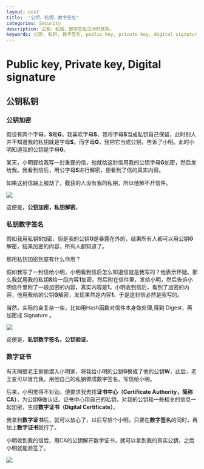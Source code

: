```yaml
---
layout: post
title:  "公钥、私钥、数字签名"
categories: Security
description: 公钥、私钥、数字签名之间的联系。
keywords: 公钥, 私钥, 数字签名, public key, private key, digital signature
---
```

#  Public key, Private key, Digital signature #

## 公钥私钥

### 公钥加密 ###

假设有两个字母，**S**和**G**。我喜欢字母**S**，我将字母**S**当成私钥自己保留，此时别人并不知道我的私钥就是字母**S**。而字母**G**，我把它当成公钥，告诉了小明。此时小明知道我的公钥是字母**G**。

某天，小明要给我写一封重要的信，他就给这封信用我的公钥字母**G**加密，然后发给我。我看到信后，用公字母**S**进行解密，便看到了信的真实内容。

如果这封信路上被劫了，截获的人没有我的私钥，所以他解不开信件。

![](https://yazid-public.oss-cn-shenzhen.aliyuncs.com/blog/images/20191025094845.png?x-oss-process=style/Watermark)

这便是，**公钥加密，私钥解密**。

### 私钥数字签名 ###

假如我用私钥**S**加密，但是我的公钥**G**是暴露在外的，结果所有人都可以用公钥**G**解密，结果加密的内容，所有人都知道了。

那用私钥加密到底有什么作用？

假如我写了一封信给小明，小明看到信后怎么知道信就是我写的？他表示怀疑。那么我就用我的私钥**S**给一段内容**1**加密。然后附在信件里，发给小明，然后告诉小明信件里附了一段加密的内容，真实内容是**1**。小明收到信后，看到了加密的内容，他用我给的公钥**G**解密，发现果然是内容**1**，于是这封信必然是我写的。

当然，实际的会复杂一些，比如用Hash函数对信件本身做处理,得到 Digest，再加密成 Signature 。

![](https://yazid-public.oss-cn-shenzhen.aliyuncs.com/blog/images/20191025094926.png?x-oss-process=style/Watermark)

这便是，**私钥数字签名，公钥验证**。

### 数字证书 ###

有天隔壁老王偷偷潜入小明家，将我给小明的公钥**G**换成了他的公钥**W**，此后，老王变可以冒充我，用他自己的私钥做成数字签名，写信给小明。

后来，小明觉得不对劲，便要求我去找**证书中心（Certificate Authority，简称CA）**，为公钥**G**做认证。证书中心用自己的私钥，对我的公钥和一些相关的信息一起加密，生成**数字证书（Digital Certificate）**。

我拿到**数字证书**后，就可以放心了，以后写信个小明，只要在**数字签名**的同时，再加上**数字证书**就行了。

小明收到我的信后，用CA的公钥解开数字证书，就可以拿到我的真实公钥，之后小明就能验签了。

![](https://yazid-public.oss-cn-shenzhen.aliyuncs.com/blog/images/20191025094947.png?x-oss-process=style/Watermark)


